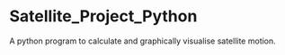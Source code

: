 # Satellite_Project_Python
A python program to calculate and graphically visualise satellite motion.
